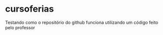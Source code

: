 # cursoferias
Testando como o repositório do github funciona utilizando um código feito pelo professor
